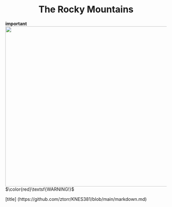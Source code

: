 <!DOCTYPE html>
<html>
<h1 align="center">The Rocky Mountains</h1>

__important__
<img src="https://upload.wikimedia.org/wikipedia/commons/thumb/c/c5/Moraine_Lake_17092005.jpg/1200px-Moraine_Lake_17092005.jpg" align="right" width="600" height="500">

$\color{red}\textsf{WARNING!}$


</html>
[title] (https://github.com/ztorr/KNES381/blob/main/markdown.md)